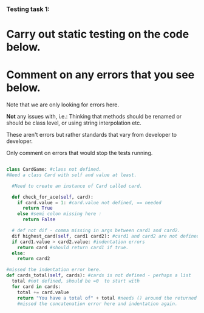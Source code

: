 ### Testing task 1:

# Carry out static testing on the code below.
# Comment on any errors that you see below.

Note that we are only looking for errors here.

**Not** any issues with, i.e.:
Thinking that methods should be renamed or should be class level, or using string interpolation etc.

These aren't errors but rather standards that vary from developer to developer.

Only comment on errors that would stop the tests running.

```python

class CardGame: #class not defined.
#Need a class Card with self and value at least.

  #Need to create an instance of Card called card.

  def check_for_ace(self, card):
    if card.value = 1: #card.value not defined, == needed
      return True
    else #semi colon missing here :
      return False

  # def not dif - comma missing in args between card1 and card2.
  dif highest_card(self, card1 card2): #card1 and card2 are not defined.
  if card1.value > card2.value: #indentation errors
    return card #should return card1 if true.
  else:
    return card2

#missed the indentation error here.
def cards_total(self, cards): #cards is not defined - perhaps a list
  total #not defined, should be =0  to start with
  for card in cards:
    total += card.value
    return "You have a total of" + total #needs () around the returned items
    #missed the concatenation error here and indentation again.

```

